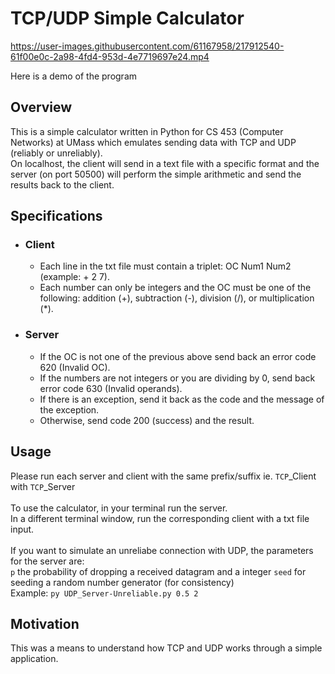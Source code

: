 # TCP/UDP Simple Calculator

https://user-images.githubusercontent.com/61167958/217912540-61f00e0c-2a98-4fd4-953d-4e7719697e24.mp4

Here is a demo of the program

## Overview

This is a simple calculator written in Python for CS 453 (Computer Networks) at UMass which emulates sending data with TCP and UDP (reliably or unreliably). \
On localhost, the client will send in a text file with a specific format and the server (on port 50500) will perform the simple arithmetic and send the results back to the client. 

## Specifications

* ### Client
    * Each line in the txt file must contain a triplet: OC Num1 Num2 (example: + 2 7).
    * Each number can only be integers and the OC must be one of the following: addition (+), subtraction (-), division (/), or multiplication (*).

* ### Server
    * If the OC is not one of the previous above send back an error code 620 (Invalid OC).
    * If the numbers are not integers or you are dividing by 0, send back error code 630 (Invalid operands).
    * If there is an exception, send it back as the code and the message of the exception.
    * Otherwise, send code 200 (success) and the result.

## Usage
Please run each server and client with the same prefix/suffix ie. `TCP`_Client with `TCP`_Server \
\
To use the calculator, in your terminal run the server.\
In a different terminal window, run the corresponding client with a txt file input.\
\
If you want to simulate an unreliabe connection with UDP, the parameters for the server are: \
`p` the probability of dropping a received datagram and a integer `seed` for seeding a random number generator (for consistency) \
Example: `py UDP_Server-Unreliable.py 0.5 2 `

## Motivation
This was a means to understand how TCP and UDP works through a simple application.

